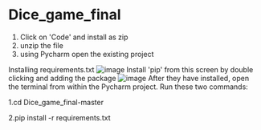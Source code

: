 # Dice_game_final
1. Click on 'Code' and install as zip
2. unzip the file
3. using Pycharm open the existing project

Installing requirements.txt
![image](https://user-images.githubusercontent.com/101248306/211204535-7e320847-1556-4411-9c23-3cc1df2f6365.png)
Install 'pip' from this screen by double clicking and adding the package
![image](https://user-images.githubusercontent.com/101248306/211205017-cef96ccf-b913-460e-9505-595524675399.png)
After they have installed, open the terminal from within the Pycharm project.
Run these two commands:

1.cd Dice_game_final-master

2.pip install -r requirements.txt

